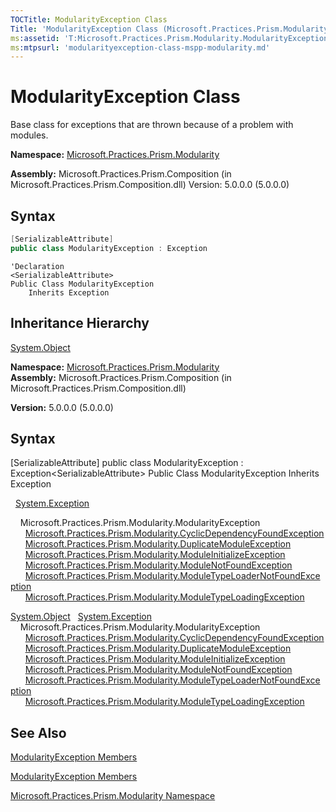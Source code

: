 ```yaml
---
TOCTitle: ModularityException Class
Title: 'ModularityException Class (Microsoft.Practices.Prism.Modularity)'
ms:assetid: 'T:Microsoft.Practices.Prism.Modularity.ModularityException'
ms:mtpsurl: 'modularityexception-class-mspp-modularity.md'
---
```

# ModularityException Class
Base class for exceptions that are thrown because of a problem with modules.
**Namespace:** [Microsoft.Practices.Prism.Modularity](mspp-modularity-namespace)

**Assembly:** Microsoft.Practices.Prism.Composition (in Microsoft.Practices.Prism.Composition.dll) Version: 5.0.0.0 (5.0.0.0)

## Syntax

```c#
[SerializableAttribute]
public class ModularityException : Exception
```
```VB
'Declaration
<SerializableAttribute>
Public Class ModularityException
	Inherits Exception
```

## Inheritance Hierarchy
[System.Object](http://msdn2.microsoft.com/en-us/library/e5kfa45b)

**Namespace:** [Microsoft.Practices.Prism.Modularity](https://msdn.microsoft.com/library/microsoft.practices.prism.modularity)
**Assembly:** Microsoft.Practices.Prism.Composition (in Microsoft.Practices.Prism.Composition.dll)

**Version:** 5.0.0.0 (5.0.0.0)

## Syntax
[SerializableAttribute\] public class ModularityException : Exception&lt;SerializableAttribute&gt; Public Class ModularityException Inherits Exception
  [System.Exception](http://msdn2.microsoft.com/en-us/library/c18k6c59)
    Microsoft.Practices.Prism.Modularity.ModularityException
      [Microsoft.Practices.Prism.Modularity.CyclicDependencyFoundException](cyclicdependencyfoundexception-class-mspp-modularity)
      [Microsoft.Practices.Prism.Modularity.DuplicateModuleException](duplicatemoduleexception-class-mspp-modularity)
      [Microsoft.Practices.Prism.Modularity.ModuleInitializeException](moduleinitializeexception-class-mspp-modularity)
      [Microsoft.Practices.Prism.Modularity.ModuleNotFoundException](modulenotfoundexception-class-mspp-modularity)
      [Microsoft.Practices.Prism.Modularity.ModuleTypeLoaderNotFoundException](moduletypeloadernotfoundexception-class-mspp-modularity)
      [Microsoft.Practices.Prism.Modularity.ModuleTypeLoadingException](moduletypeloadingexception-class-mspp-modularity)

<span id="familyToggle"></span>[System.Object](http://msdn.microsoft.com/en-us/library/e5kfa45b)
  [System.Exception](http://msdn.microsoft.com/en-us/library/c18k6c59)
    Microsoft.Practices.Prism.Modularity.ModularityException
      [Microsoft.Practices.Prism.Modularity.CyclicDependencyFoundException](https://msdn.microsoft.com/library/microsoft.practices.prism.modularity.cyclicdependencyfoundexception)
      [Microsoft.Practices.Prism.Modularity.DuplicateModuleException](https://msdn.microsoft.com/library/microsoft.practices.prism.modularity.duplicatemoduleexception)
      [Microsoft.Practices.Prism.Modularity.ModuleInitializeException](https://msdn.microsoft.com/library/microsoft.practices.prism.modularity.moduleinitializeexception)
      [Microsoft.Practices.Prism.Modularity.ModuleNotFoundException](https://msdn.microsoft.com/library/microsoft.practices.prism.modularity.modulenotfoundexception)
      [Microsoft.Practices.Prism.Modularity.ModuleTypeLoaderNotFoundException](https://msdn.microsoft.com/library/microsoft.practices.prism.modularity.moduletypeloadernotfoundexception)
      [Microsoft.Practices.Prism.Modularity.ModuleTypeLoadingException](https://msdn.microsoft.com/library/microsoft.practices.prism.modularity.moduletypeloadingexception)
## See Also
[ModularityException Members](modularityexception-members-mspp-modularity)

[ModularityException Members](https://msdn.microsoft.com/allmembers.t:microsoft.practices.prism.modularity.modularityexception)

[Microsoft.Practices.Prism.Modularity Namespace](mspp-modularity-namespace)
